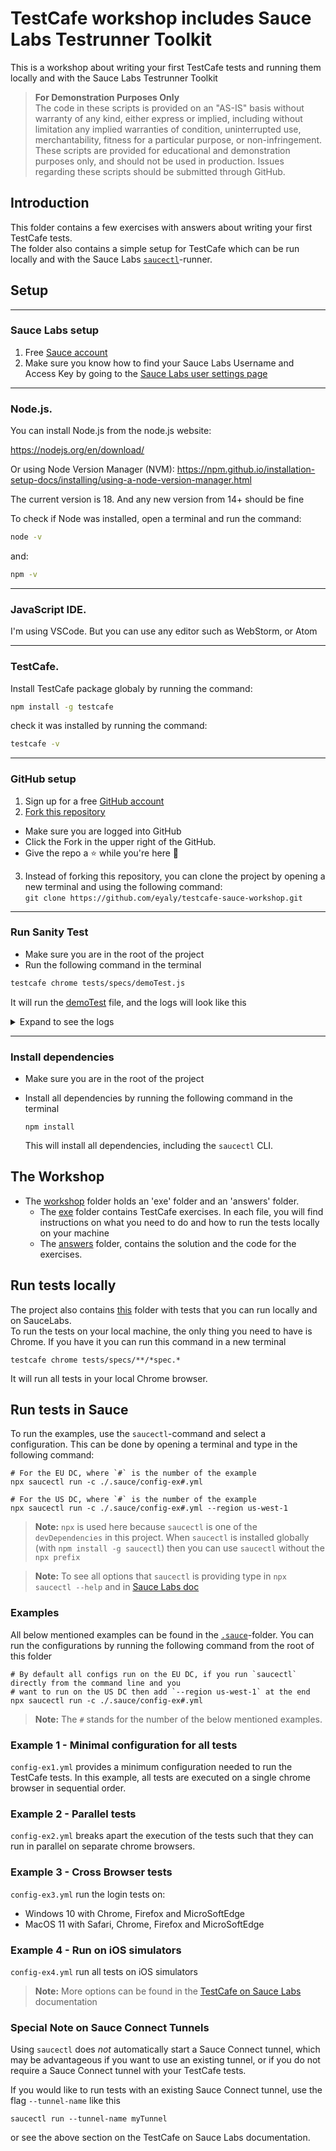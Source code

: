 # TestCafe workshop includes Sauce Labs Testrunner Toolkit
This is a workshop about writing your first TestCafe tests and running them locally and with the Sauce Labs Testrunner Toolkit
> **For Demonstration Purposes Only**\
> The code in these scripts is provided on an "AS-IS" basis without warranty of any kind, either express or implied,
> including without limitation any implied warranties of condition, uninterrupted use, merchantability, fitness for a
> particular purpose, or non-infringement. These scripts are provided for educational and demonstration purposes only,
> and should not be used in production. Issues regarding these scripts should be submitted through GitHub.

## Introduction
This folder contains a few exercises with answers about writing your first TestCafe tests.  
The folder also contains a simple setup for TestCafe which can be run locally and with the Sauce Labs
[`saucectl`](https://docs.saucelabs.com/testrunner-toolkit)-runner.

## Setup  

---
### Sauce Labs setup
1. Free [Sauce account](https://saucelabs.com/sign-up)
2. Make sure you know how to find your Sauce Labs Username and Access Key by going to the [Sauce Labs user settings page](https://app.saucelabs.com/user-settings)

---
### Node.js.  

You can install Node.js from the node.js website: 

https://nodejs.org/en/download/ 

Or using Node Version Manager (NVM): https://npm.github.io/installation-setup-docs/installing/using-a-node-version-manager.html 

The current version is 18. And any new version from 14+ should be fine 

To check if Node was installed, open a terminal and run the command:    
```bash
node -v
```
and: 
```bash
npm -v
``` 
---
### JavaScript IDE.  

I'm using VSCode. But you can use any editor such as WebStorm, or Atom 

---
### TestCafe.  

Install TestCafe package globaly by running the command:

```bash
npm install -g testcafe
``` 
check it was installed by running the command:
```bash
testcafe -v
``` 
---
### GitHub setup

1. Sign up for a free [GitHub account](https://github.com/)
2. [Fork this repository](https://docs.github.com/en/get-started/quickstart/fork-a-repo)
 * Make sure you are logged into GitHub
 * Click the Fork in the upper right of the GitHub.
 * Give the repo a ⭐ while you're here 🤩
3. Instead of forking this repository, you can clone the project by opening a new terminal and using the following command:   
 `git clone https://github.com/eyaly/testcafe-sauce-workshop.git`
  
---
### Run Sanity Test

- Make sure you are in the root of the project
- Run the following command in the terminal

```bash
testcafe chrome tests/specs/demoTest.js
```  

It will run the [demoTest](/tests/specs/demoTest.js) file, and the logs will look like this

<details>
  <summary>Expand to see the logs</summary>

```logs

% testcafe chrome tests/specs/demoTest.js                       
Using locally installed version of TestCafe.
 Running tests in:
 - Chrome 108.0.0.0 / Big Sur 11

 Demo Fixture
This is a Demo Test :-)
 ✓ Demo Test

 1 passed (3s)

```
</details>

---
### Install dependencies
- Make sure you are in the root of the project
- Install all dependencies by running the following command in the terminal
  
  `npm install`
  
  This will install all dependencies, including the `saucectl` CLI.

## The Workshop 
- The [workshop](/tests/specs/workshop) folder holds an 'exe' folder and an 'answers' folder.   
  - The [exe](/tests/specs/workshop/exe) folder contains TestCafe exercises. In each file, you will find instructions on what you need to do and how to run the tests locally on your machine
  - The [answers](/tests/specs/workshop/answers) folder, contains the solution and the code for the exercises.

## Run tests locally
The project also contains [this](/tests/specs/sauceDemoWebApp) folder with tests that you can run locally and on SauceLabs.   
To run the tests on your local machine, the only thing you need to have is Chrome. If you have it you can run this 
command in a new terminal

    testcafe chrome tests/specs/**/*spec.*

It will run all tests in your local Chrome browser.

## Run tests in Sauce
To run the examples, use the `saucectl`-command and select a configuration. This can be done by opening a terminal and type in the 
following command:

```shell
# For the EU DC, where `#` is the number of the example
npx saucectl run -c ./.sauce/config-ex#.yml
     
# For the US DC, where `#` is the number of the example
npx saucectl run -c ./.sauce/config-ex#.yml --region us-west-1
```
   
> **Note:** `npx` is used here because `saucectl` is one of the `devDependencies` in this project. When `saucectl` is installed globally (with `npm install -g saucectl`) then you can use `saucectl` without the `npx prefix`

> **Note:** To see all options that `saucectl` is providing type in `npx saucectl --help` and in [Sauce Labs doc](https://docs.saucelabs.com/web-apps/automated-testing/testcafe/yaml/)


### Examples
All below mentioned examples can be found in the [`.sauce`](./.sauce)-folder. You can run the configurations by running
the following command from the root of this folder

```shell
# By default all configs run on the EU DC, if you run `saucectl` directly from the command line and you
# want to run on the US DC then add `--region us-west-1` at the end
npx saucectl run -c ./.sauce/config-ex#.yml
```

> **Note:** The `#` stands for the number of the below mentioned examples.

### Example 1 - Minimal configuration for all tests
`config-ex1.yml` provides a minimum configuration needed to run the TestCafe tests.
In this example, all tests are executed on a single chrome browser in sequential order.

### Example 2 - Parallel tests
`config-ex2.yml` breaks apart the execution of the tests such that they can run in parallel on separate chrome browsers.

### Example 3 - Cross Browser tests
`config-ex3.yml` run the login tests on:
- Windows 10 with Chrome, Firefox and MicroSoftEdge
- MacOS 11 with Safari, Chrome, Firefox and MicroSoftEdge

### Example 4 - Run on iOS simulators
`config-ex4.yml` run all tests on iOS simulators

> **Note:** More options can be found in the
> [TestCafe on Sauce Labs](https://docs.saucelabs.com/testrunner-toolkit/configuration/testcafe) documentation 

### Special Note on Sauce Connect Tunnels
Using `saucectl` does _not_ automatically start a Sauce Connect tunnel, which may be advantageous if you want to use an existing tunnel, or if you do not require a Sauce Connect tunnel with your TestCafe tests. 

If you would like to run tests with an existing Sauce Connect tunnel, use the flag `--tunnel-name` like this

```
saucectl run --tunnel-name myTunnel 
```

or see the above section on the TestCafe on Sauce Labs documentation.